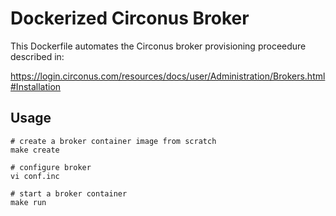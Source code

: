 # Dockerized Circonus Broker

This Dockerfile automates the Circonus broker provisioning proceedure described in:

https://login.circonus.com/resources/docs/user/Administration/Brokers.html#Installation

## Usage

```
# create a broker container image from scratch
make create

# configure broker
vi conf.inc

# start a broker container
make run
```
